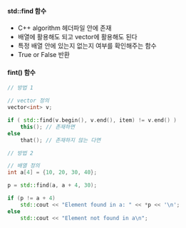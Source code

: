 #### std::find 함수

- C++ algorithm 헤더파일 안에 존재
- 배열에 활용해도 되고 vector에 활용해도 된다
- 특정 배열 안에 있는지 없는지 여부를 확인해주는 함수
- True or False 반환


#### fint() 함수

```c++
// 방법 1

// vector 정의
vector<int> v;

if ( std::find(v.begin(), v.end(), item) != v.end() )
    this(); // 존재하면
else
    that(); // 존재하지 않는 다면

// 방법 2

// 배열 정의
int a[4] = {10, 20, 30, 40};

p = std::find(a, a + 4, 30);

if (p != a + 4)
    std::cout << "Element found in a: " << *p << '\n';
else
    std::cout << "Element not found in a\n";

```

